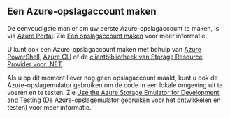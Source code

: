 ## Een Azure-opslagaccount maken

De eenvoudigste manier om uw eerste Azure-opslagaccount te maken, is via [Azure Portal](https://portal.azure.com). Zie [Een opslagaccount maken](../articles/storage/storage-create-storage-account.md#create-a-storage-account) voor meer informatie.

U kunt ook een Azure-opslagaccount maken met behulp van [Azure PowerShell](../articles/storage/storage-powershell-guide-full.md), [Azure CLI](../articles/storage/storage-azure-cli.md) of de [clientbibliotheek van Storage Resource Provider voor .NET](https://msdn.microsoft.com/library/azure/mt131037.aspx).

Als u op dit moment liever nog geen opslagaccount maakt, kunt u ook de Azure-opslagemulator gebruiken om de code in een lokale omgeving uit te voeren en te testen. Zie [Use the Azure Storage Emulator for Development and Testing](../articles/storage/storage-use-emulator.md) (De Azure-opslagemulator gebruiken voor het ontwikkelen en testen) voor meer informatie.
 


<!--HONumber=Jun16_HO2-->


